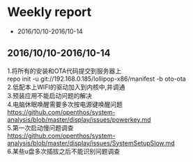 # Weekly report
- 2016/10/10-2016/10-14  
## 2016/10/10-2016/10-14  
1.将所有的安装和OTA代码提交到服务器上  
repo init -u git://192.168.0.185/lollipop-x86/manifest -b oto-ota  
2.低配本上WIFI的驱动加入到内核中,并调通  
3.预装应用不能启动问题的解决  
4.电脑休眠唤醒需要多次按电源键唤醒问题  
https://github.com/openthos/system-analysis/blob/master/display/issues/powerkey.md  
5.第一次启动慢问题调查  
https://github.com/openthos/system-analysis/blob/master/display/issues/SystemSetupSlow.md  
6.某些u盘多次插拔之后不能识别问题调查  

